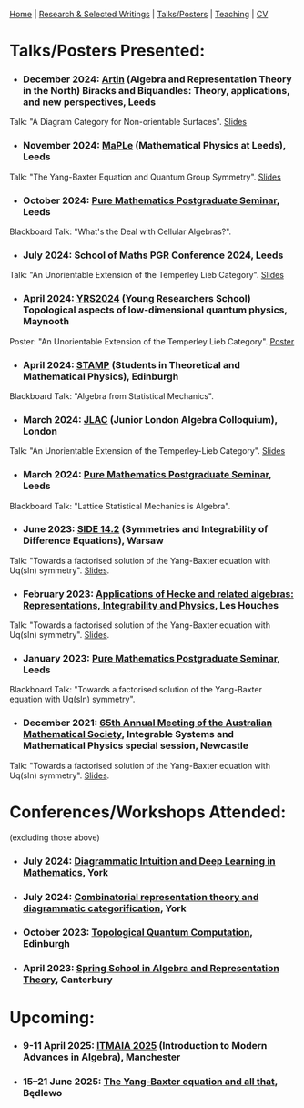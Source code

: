 [Home](https://benjimorris.github.io/)  |  [Research & Selected Writings](https://benjimorris.github.io/research.html)  |  [Talks/Posters](https://benjimorris.github.io/talks.html)  |  [Teaching](https://benjimorris.github.io/teaching.html) | [CV](https://benjimorris.github.io/CV.html)

# Talks/Posters Presented:


- ### December 2024: [Artin](https://conferences.leeds.ac.uk/artin/) (Algebra and Representation Theory in the North) Biracks and Biquandles: Theory, applications, and new perspectives, Leeds
Talk: "A Diagram Category for Non-orientable Surfaces". [Slides](/documents/slides.pdf)
- ### November 2024: [MaPLe](https://anupanand.space/maple/) (Mathematical Physics at Leeds), Leeds
Talk: "The Yang-Baxter Equation and Quantum Group Symmetry". [Slides](/documents/Maple.pdf)
- ### October 2024: [Pure Mathematics Postgraduate Seminar](https://leeds-maths-pgr.github.io/pure/seminar.html), Leeds
Blackboard Talk: "What's the Deal with Cellular Algebras?". 
- ### July 2024: School of Maths PGR Conference 2024, Leeds
Talk: "An Unorientable Extension of the Temperley Lieb Category". [Slides](/documents/PGR_Talk.pdf)
- ### April 2024: [YRS2024](https://sites.google.com/view/yrs-topo-lowdim) (Young Researchers School) Topological aspects of low-dimensional quantum physics, Maynooth
Poster: "An Unorientable Extension of the Temperley Lieb Category". [Poster](/documents/Maynooth_Poster.pdf)
- ### April 2024: [STAMP](https://higgs.ph.ed.ac.uk/events/stamp/) (Students in Theoretical and Mathematical Physics), Edinburgh
Blackboard Talk: "Algebra from Statistical Mechanics".
- ### March 2024: [JLAC](https://www.imperial.ac.uk/pure-mathematics/seminars/junior-london-algebra-colloquium/) (Junior London Algebra Colloquium), London
Talk: "An Unorientable Extension of the Temperley-Lieb Category". [Slides](/documents/SLIDES.pdf)
- ### March 2024: [Pure Mathematics Postgraduate Seminar](https://leeds-maths-pgr.github.io/pure/seminar.html), Leeds
Blackboard Talk: "Lattice Statistical Mechanics is Algebra".
- ### June 2023: [SIDE 14.2](http://indico.fuw.edu.pl/conferenceDisplay.py?ovw=True&confId=67) (Symmetries and Integrability of Difference Equations), Warsaw
Talk: "Towards a factorised solution of the Yang-Baxter equation with Uq(sln) symmetry". [Slides](/documents/side_talk.pdf).
- ### February 2023: [Applications of Hecke and related algebras: Representations, Integrability and Physics](https://indico.math.cnrs.fr/event/6037/), Les Houches
Talk: "Towards a factorised solution of the Yang-Baxter equation with Uq(sln) symmetry". [Slides](/documents/talk.pdf).
- ### January 2023: [Pure Mathematics Postgraduate Seminar](https://leeds-maths-pgr.github.io/pure/seminar.html), Leeds
Blackboard Talk: "Towards a factorised solution of the Yang-Baxter equation with Uq(sln) symmetry".
- ### December 2021: [65th Annual Meeting of the Australian Mathematical Society](https://carmamaths.org/meetings/austms2021/#page=about), Integrable Systems and Mathematical Physics special session, Newcastle
Talk: "Towards a factorised solution of the Yang-Baxter equation with Uq(sln) symmetry". [Slides](/documents/AustMS2021_Pres.pdf).


# Conferences/Workshops Attended:
(excluding those above) 
- ### July 2024: [Diagrammatic Intuition and Deep Learning in Mathematics](https://sites.google.com/view/diagrammatic-learning/home), York
- ### July 2024: [Combinatorial representation theory and diagrammatic categorification](https://sites.google.com/view/york-lms-research-school-2024/home), York
- ### October 2023: [Topological Quantum Computation](https://www.icms.org.uk/TopologicalQuantumComputation), Edinburgh
- ### April 2023: [Spring School in Algebra and Representation Theory](https://www.kent.ac.uk/smsas/personal/sl261/Conference/Canterbury2023/Practical2023.html), Canterbury

# Upcoming:

- ### 9-11 April 2025: [ITMAIA 2025](https://sites.google.com/view/itmaia2025/home) (Introduction to Modern Advances in Algebra), Manchester
- ### 15–21 June 2025: [The Yang-Baxter equation and all that](https://sites.google.com/impan.pl/ybe#h.3rd29ta5o75t), Będlewo  
